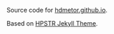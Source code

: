 Source code for [hdmetor.github.io](https://hdmetor.github.io).

Based on [HPSTR Jekyll Theme](https://github.com/mmistakes/hpstr-jekyll-theme).
